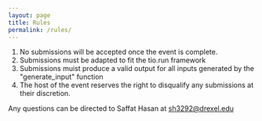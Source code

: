 ```yaml
---
layout: page
title: Rules
permalink: /rules/
---
```


1. No submissions will be accepted once the event is complete.
2. Submissions must be adapted to fit the tio.run framework
3. Submissions muist produce a valid output for all inputs generated by the "generate_input" function
4. The host of the event reserves the right to disqualify any submissions at their discretion.

Any questions can be directed to Saffat Hasan at sh3292@drexel.edu